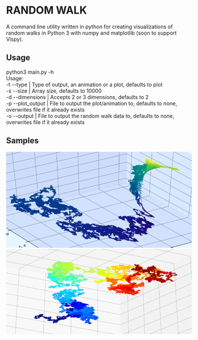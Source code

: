 # RANDOM WALK

A command line utility written in python for creating visualizations of \
random walks in Python 3 with numpy and matplotlib (soon to support Vispy).

## Usage
python3 main.py -h  
Usage:  
-t --type | Type of output, an animation or a plot, defaults to plot  
-s --size | Array size, defaults to 10000  
-d --dimensions | Accepts 2 or 3 dimensions, defaults to 2  
-p --plot_output | File to output the plot/animation to, defaults to none, \
overwrites file if it already exists  
-o --output | File to output the random walk data to, defaults to none, \
overwrites file if it already exists  
  

## Samples
![](sample.png)
![](sample2.png)

